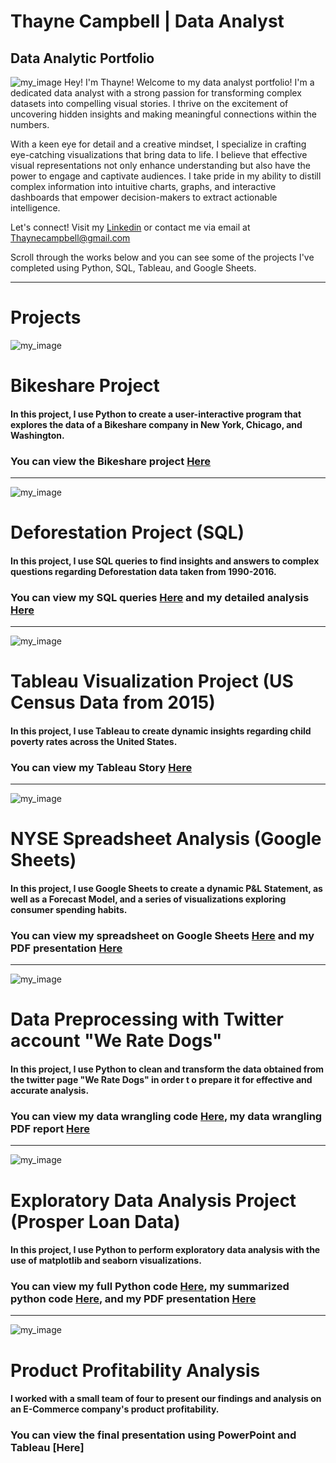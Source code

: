 # Thayne Campbell | Data Analyst
## Data Analytic Portfolio

![my_image](github_images/Thayne_computer_headshot.jpg)
Hey! I'm Thayne! Welcome to my data analyst portfolio! I'm a dedicated data analyst with a strong passion for transforming complex datasets into compelling visual stories. I thrive on the excitement of uncovering hidden insights and making meaningful connections within the numbers.

With a keen eye for detail and a creative mindset, I specialize in crafting eye-catching visualizations that bring data to life. I believe that effective visual representations not only enhance understanding but also have the power to engage and captivate audiences. I take pride in my ability to distill complex information into intuitive charts, graphs, and interactive dashboards that empower decision-makers to extract actionable intelligence.

Let's connect! Visit my [Linkedin](https://www.linkedin.com/in/thayne-campbell/) or contact me via email at Thaynecampbell@gmail.com

Scroll through the works below and you can see some of the projects I've completed using Python, SQL, Tableau, and Google Sheets.
***
# Projects

![my_image](github_images/josh-bean-CjzEfZVYetI-unsplash.jpg)
# Bikeshare Project
#### In this project, I use Python to create a user-interactive program that explores the data of a Bikeshare company in New York, Chicago, and Washington.
### You can view the Bikeshare project [Here](/Bikeshare_Project/bikeshare_project.py/)
***
![my_image](github_images/Deforestation_image.jpg)
# Deforestation Project (SQL)
#### In this project, I use SQL queries to find insights and answers to complex questions regarding Deforestation data taken from 1990-2016.
### You can view my SQL queries [Here](/Deforestation_SQL_Project/APPENDIX_deforestation.pdf/) and my detailed analysis [Here](/Deforestation_SQL_Project/Deforestation_Exploration_Solution.pdf/)
***
![my_image](github_images/USA_map_image.jpg)
# Tableau Visualization Project (US Census Data from 2015)
#### In this project, I use Tableau to create dynamic insights regarding child poverty rates across the United States.
### You can view my Tableau Story [Here](https://public.tableau.com/app/profile/thayne.campbell/viz/datavis_project_TC/ChildPovertyRatesAcrossTheUSA)
***
![my_image](github_images/Stock_Exchange_image.jpg)
# NYSE Spreadsheet Analysis (Google Sheets)
#### In this project, I use Google Sheets to create a  dynamic P&L Statement, as well as a Forecast Model, and a series of visualizations exploring consumer spending habits.
### You can view my spreadsheet on Google Sheets [Here](https://docs.google.com/spreadsheets/d/1OqYvmbHHytL24yEUpXoPekE5zoHspxijvrXGCq3zOkg/edit?usp=sharing) and my PDF presentation [Here](/NYSE_Spreadsheet_Project/NYSE_Project.pdf/)
***
![my_image](github_images/Dog_image.jpg)
# Data Preprocessing with Twitter account "We Rate Dogs"
#### In this project, I use Python to clean and transform the data obtained from the twitter page "We Rate Dogs" in order t o prepare it for effective and accurate analysis.
### You can view my data wrangling code [Here](/Data_Preprocessing_Project/wrangle_act.ipynb/), my data wrangling PDF report [Here](/Data_Preprocessing_Project/Wrangle_report.pdf/)
***
![my_image](github_images/Loans_image.jpg)
# Exploratory Data Analysis Project (Prosper Loan Data)
#### In this project, I use Python to perform exploratory data analysis with the use of matplotlib and seaborn visualizations.
### You can view my full Python code [Here](/EDA_Project/Prosper_loan_Part1.ipynb/), my summarized python code [Here](/EDA_Project/Prosper_loan_Part2.ipynb/), and my PDF presentation [Here](/EDA_Project/Prosper_loan_slideshow.pdf/)
***
![my_image](github_images/Capstone_project_screenshot.jpg)
# Product Profitability Analysis
#### I worked with a small team of four to present our findings and analysis on an E-Commerce company's product profitability. 
### You can view the final presentation using PowerPoint and Tableau [Here]
